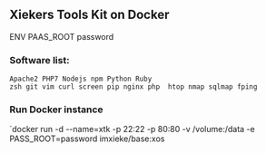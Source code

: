 ## Xiekers Tools Kit on Docker

ENV PAAS_ROOT password

### Software list:
```
Apache2 PHP7 Nodejs npm Python Ruby
zsh git vim curl screen pip nginx php  htop nmap sqlmap fping

```

### Run Docker instance

`docker run -d --name=xtk -p 22:22 -p 80:80 -v /volume:/data -e PASS_ROOT=password imxieke/base:xos
